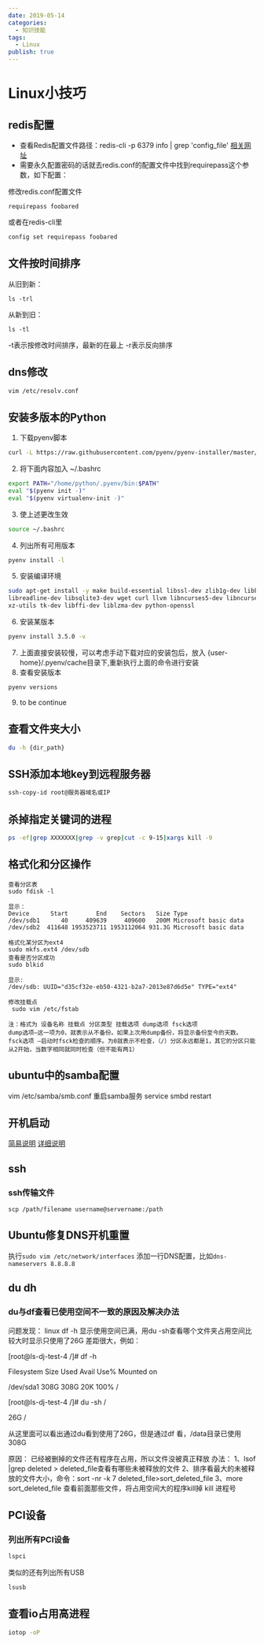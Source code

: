 ```yaml
---
date: 2019-05-14
categories:
  - 知识技能
tags:
  - Linux
publish: true
---
```


# Linux小技巧

## redis配置

- 查看Redis配置文件路径：redis-cli -p 6379 info | grep 'config_file'
[相关网址](http://pingredis.blogspot.com/2016/12/how-to-get-rdb-location-and-config-file.html)
- 需要永久配置密码的话就去redis.conf的配置文件中找到requirepass这个参数，如下配置：

修改redis.conf配置文件　　

```file
requirepass foobared
```

或者在redis-cli里

```sh
config set requirepass foobared
```

## 文件按时间排序

从旧到新：

```shell
ls -trl
```

从新到旧：

```shell
ls -tl
```

-t表示按修改时间排序，最新的在最上
-r表示反向排序

## dns修改

```sh
vim /etc/resolv.conf
```

## 安装多版本的Python

1. 下载pyenv脚本

  ```bash
  curl -L https://raw.githubusercontent.com/pyenv/pyenv-installer/master/bin/pyenv-installer|bash
  ```

2. 将下面内容加入 ~/.bashrc

  ```sh
  export PATH="/home/python/.pyenv/bin:$PATH"
  eval "$(pyenv init -)"
  eval "$(pyenv virtualenv-init -)"
  ```

3. 使上述更改生效

  ```sh
  source ~/.bashrc
  ```

4. 列出所有可用版本

  ```sh
  pyenv install -l
  ```

5. 安装编译环境

  ```sh
  sudo apt-get install -y make build-essential libssl-dev zlib1g-dev libbz2-dev \
  libreadline-dev libsqlite3-dev wget curl llvm libncurses5-dev libncursesw5-dev \
  xz-utils tk-dev libffi-dev liblzma-dev python-openssl
  ```

6. 安装某版本

  ```sh
  pyenv install 3.5.0 -v
  ```

7. 上面直接安装较慢，可以考虑手动下载对应的安装包后，放入
{user-home}/.pyenv/cache目录下,重新执行上面的命令进行安装
8. 查看安装版本

  ```sh
  pyenv versions
  ```

9. to be continue

## 查看文件夹大小

```sh
du -h {dir_path}
```

## SSH添加本地key到远程服务器

```sh
ssh-copy-id root@服务器域名或IP
```

## 杀掉指定关键词的进程

```sh
ps -ef|grep XXXXXXX|grep -v grep|cut -c 9-15|xargs kill -9
```

## 格式化和分区操作

```shell
查看分区表
sudo fdisk -l

显示：
Device      Start        End    Sectors   Size Type
/dev/sdb1      40     409639     409600   200M Microsoft basic data
/dev/sdb2  411648 1953523711 1953112064 931.3G Microsoft basic data

格式化某分区为ext4
sudo mkfs.ext4 /dev/sdb
查看是否分区成功
sudo blkid

显示:
/dev/sdb: UUID="d35cf32e-eb50-4321-b2a7-2013e87d6d5e" TYPE="ext4"

修改挂载点
 sudo vim /etc/fstab

注：格式为 设备名称 挂载点 分区类型 挂载选项 dump选项 fsck选项
dump选项–这一项为0，就表示从不备份。如果上次用dump备份，将显示备份至今的天数。
fsck选项 –启动时fsck检查的顺序。为0就表示不检查，（/）分区永远都是1，其它的分区只能从2开始，当数字相同就同时检查（但不能有两1）
```

## ubuntu中的samba配置

vim /etc/samba/smb.conf
重启samba服务
service smbd restart

## 开机启动

[简易说明](https://blog.csdn.net/w401229755/article/details/54200141)
[详细说明](http://www.ruanyifeng.com/blog/2016/03/systemd-tutorial-commands.html)

## ssh

### ssh传输文件

```shell
scp /path/filename username@servername:/path   
```

## Ubuntu修复DNS开机重置

执行```sudo vim /etc/network/interfaces```
    添加一行DNS配置，比如```dns-nameservers 8.8.8.8```

## du dh

### du与df查看已使用空间不一致的原因及解决办法

问题发现：
linux df -h 显示使用空间已满，用du -sh查看哪个文件夹占用空间比较大时显示只使用了26G 差距很大，例如：

[root@ls-dj-test-4 /]# df -h

Filesystem Size Used Avail Use% Mounted on

/dev/sda1 308G 308G 20K 100% /

[root@ls-dj-test-4 /]# du -sh /

26G /

从这里面可以看出通过du看到使用了26G，但是通过df 看，/data目录已使用308G

原因：
已经被删掉的文件还有程序在占用，所以文件没被真正释放
办法：
1、lsof |grep deleted > deleted_file查看有哪些未被释放的文件
2、排序看最大的未被释放的文件大小，命令：sort -nr -k 7 deleted_file>sort_deleted_file
3、more sort_deleted_file 查看前面那些文件，将占用空间大的程序kill掉
kill 进程号

## PCI设备

### 列出所有PCI设备

```sh
lspci
```

类似的还有列出所有USB

```sh
lsusb
```

## 查看io占用高进程

```sh
iotop -oP
```
